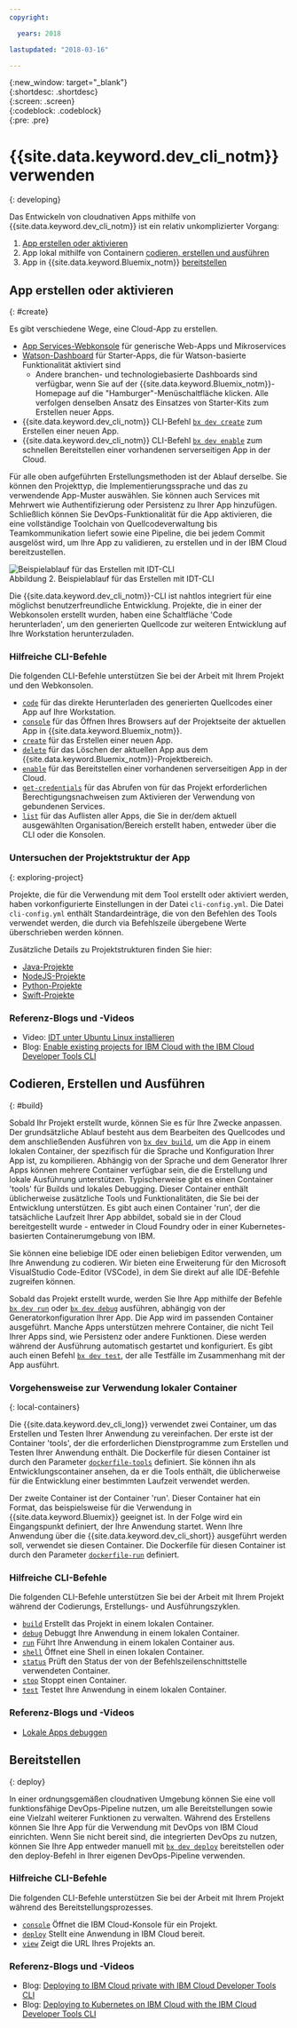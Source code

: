 ```yaml
---
copyright:

  years: 2018

lastupdated: "2018-03-16"

---
```


{:new_window: target="_blank"}  
{:shortdesc: .shortdesc}  
{:screen: .screen}  
{:codeblock: .codeblock}  
{:pre: .pre}  

# {{site.data.keyword.dev_cli_notm}} verwenden
{: developing}

Das Entwickeln von cloudnativen Apps mithilfe von {{site.data.keyword.dev_cli_notm}} ist ein relativ unkomplizierter Vorgang: 

1. [App erstellen oder aktivieren](#create)
2. App lokal mithilfe von Containern [codieren, erstellen und ausführen](#build)
3. App in {{site.data.keyword.Bluemix_notm}} [bereitstellen](#deploy)

## App erstellen oder aktivieren
{: #create}

Es gibt verschiedene Wege, eine Cloud-App zu erstellen. 
- [App Services-Webkonsole](https://console.bluemix.net/developer/appservice) für generische Web-Apps und Mikroservices
- [Watson-Dashboard](https://console.bluemix.net/dashboard/watson) für Starter-Apps, die für Watson-basierte Funktionalität aktiviert sind
    - Andere branchen- und technologiebasierte Dashboards sind verfügbar, wenn Sie auf der {{site.data.keyword.Bluemix_notm}}-Homepage auf die "Hamburger"-Menüschaltfläche klicken. Alle verfolgen denselben Ansatz des Einsatzes von Starter-Kits zum Erstellen neuer Apps. 
- {{site.data.keyword.dev_cli_notm}} CLI-Befehl [`bx dev create`](./commands.html#create) zum Erstellen einer neuen App. 
- {{site.data.keyword.dev_cli_notm}} CLI-Befehl [`bx dev enable`](./commands.html#enable) zum schnellen Bereitstellen einer vorhandenen serverseitigen App in der Cloud. 

Für alle oben aufgeführten Erstellungsmethoden ist der Ablauf derselbe. Sie können den Projekttyp, die Implementierungssprache und das zu verwendende App-Muster auswählen. Sie können auch Services mit Mehrwert wie Authentifizierung oder Persistenz zu Ihrer App hinzufügen. Schließlich können Sie DevOps-Funktionalität für die App aktivieren, die eine vollständige Toolchain von Quellcodeverwaltung bis Teamkommunikation liefert sowie eine Pipeline, die bei jedem Commit ausgelöst wird, um Ihre App zu validieren, zu erstellen und in der IBM Cloud bereitzustellen. 

![Beispielablauf für das Erstellen mit IDT-CLI](create_flow.png "Beispielablauf für das Erstellen mit IDT-CLI") <br> Abbildung 2. Beispielablauf für das Erstellen mit IDT-CLI

Die {{site.data.keyword.dev_cli_notm}}-CLI ist nahtlos integriert für eine möglichst benutzerfreundliche Entwicklung. Projekte, die in einer der Webkonsolen erstellt wurden, haben eine Schaltfläche 'Code herunterladen', um den generierten Quellcode zur weiteren Entwicklung auf Ihre Workstation herunterzuladen. 

### Hilfreiche CLI-Befehle
Die folgenden CLI-Befehle unterstützen Sie bei der Arbeit mit Ihrem Projekt und den Webkonsolen. 
- [`code`](./commands.html#enable) für das direkte Herunterladen des generierten Quellcodes einer App auf Ihre Workstation. 
- [`console`](./commands.html#console) für das Öffnen Ihres Browsers auf der Projektseite der aktuellen App in {{site.data.keyword.Bluemix_notm}}. 
- [`create`](./commands.html#create) für das Erstellen einer neuen App. 
- [`delete`](./commands.html#delete) für das Löschen der aktuellen App aus dem {{site.data.keyword.Bluemix_notm}}-Projektbereich. 
- [`enable`](./commands.html#enable) für das Bereitstellen einer vorhandenen serverseitigen App in der Cloud. 
- [`get-credentials`](./commands.html#get-credentials) für das Abrufen von für das Projekt erforderlichen Berechtigungsnachweisen zum Aktivieren der Verwendung von gebundenen Services. 
- [`list`](./commands.html#list) für das Auflisten aller Apps, die Sie in der/dem aktuell ausgewählten Organisation/Bereich erstellt haben, entweder über die CLI oder die Konsolen. 


### Untersuchen der Projektstruktur der App
{: exploring-project}

Projekte, die für die Verwendung mit dem Tool erstellt oder aktiviert werden, haben vorkonfigurierte Einstellungen in der Datei `cli-config.yml`. Die Datei `cli-config.yml` enthält Standardeinträge, die von den Befehlen des Tools verwendet werden, die durch via Befehlszeile übergebene Werte überschrieben werden können. 

Zusätzliche Details zu Projektstrukturen finden Sie hier: 
- [Java-Projekte](/docs/apps/projects/java_project_contents.html)
- [NodeJS-Projekte](/docs/apps/projects/node_project_contents.html)
- [Python-Projekte](/docs/apps/projects/python_project_contents.html)
- [Swift-Projekte](/docs/apps/projects/swift_project_contents.html)


### Referenz-Blogs und -Videos
- Video: [IDT unter Ubuntu Linux installieren]()
- Blog: [Enable existing projects for IBM Cloud with the IBM Cloud Developer Tools CLI](https://www.ibm.com/blogs/bluemix/2017/09/enable-existing-projects-ibm-cloud-ibm-cloud-developer-tools-cli/)



## Codieren, Erstellen und Ausführen
{: #build}


Sobald Ihr Projekt erstellt wurde, können Sie es für Ihre Zwecke anpassen. Der grundsätzliche Ablauf besteht aus dem Bearbeiten des Quellcodes und dem anschließenden Ausführen von [`bx dev build`](commands.html#build), um die App in einem lokalen Container, der spezifisch für die Sprache und Konfiguration Ihrer App ist, zu kompilieren. Abhängig von der Sprache und dem Generator Ihrer Apps können mehrere Container verfügbar sein, die die Erstellung und lokale Ausführung unterstützen. Typischerweise gibt es einen Container 'tools' für Builds und lokales Debugging. Dieser Container enthält üblicherweise zusätzliche Tools und Funktionalitäten, die Sie bei der Entwicklung unterstützen. Es gibt auch einen Container 'run', der die tatsächliche Laufzeit Ihrer App abbildet, sobald sie in der Cloud bereitgestellt wurde - entweder in Cloud Foundry oder in einer Kubernetes-basierten Containerumgebung von IBM. 


Sie können eine beliebige IDE oder einen beliebigen Editor verwenden, um Ihre Anwendung zu codieren. Wir bieten eine Erweiterung für den Microsoft VisualStudio Code-Editor (VSCode), in dem Sie direkt auf alle IDE-Befehle zugreifen können. 

Sobald das Projekt erstellt wurde, werden Sie Ihre App mithilfe der Befehle [`bx dev run`](commands.html#run) oder [`bx dev debug`](commands.html#debug) ausführen, abhängig von der Generatorkonfiguration Ihrer App. Die App wird im passenden Container ausgeführt. Manche Apps unterstützen mehrere Container, die nicht Teil Ihrer Apps sind, wie Persistenz oder andere Funktionen. Diese werden während der Ausführung automatisch gestartet und konfiguriert. Es gibt auch einen Befehl [`bx dev test`](commands.html#test), der alle Testfälle im Zusammenhang mit der App ausführt. 


### Vorgehensweise zur Verwendung lokaler Container
{: local-containers}

Die {{site.data.keyword.dev_cli_long}} verwendet zwei Container, um das Erstellen und Testen Ihrer Anwendung zu vereinfachen. Der erste ist der Container 'tools', der die erforderlichen Dienstprogramme zum Erstellen und Testen Ihrer Anwendung enthält. Die Dockerfile für diesen Container ist durch den Parameter [`dockerfile-tools`](commands.html#command-parameters) definiert. Sie können ihn als Entwicklungscontainer ansehen, da er die Tools enthält, die üblicherweise für die Entwicklung einer bestimmten Laufzeit verwendet werden. 

Der zweite Container ist der Container 'run'. Dieser Container hat ein Format, das beispielsweise für die Verwendung in {{site.data.keyword.Bluemix}} geeignet ist. In der Folge wird ein Eingangspunkt definiert, der Ihre Anwendung startet. Wenn Ihre Anwendung über die {{site.data.keyword.dev_cli_short}} ausgeführt werden soll, verwendet sie diesen Container. Die Dockerfile für diesen Container ist durch den Parameter [`dockerfile-run`](commands.html#run-parameters) definiert. 


### Hilfreiche CLI-Befehle
Die folgenden CLI-Befehle unterstützen Sie bei der Arbeit mit Ihrem Projekt während der Codierungs, Erstellungs- und Ausführungszyklen. 
- [`build`](./commands.html#build) Erstellt das Projekt in einem lokalen Container. 
- [`debug`](./commands.html#debug) Debuggt Ihre Anwendung in einem lokalen Container. 
- [`run`](./commands.html#run) Führt Ihre Anwendung in einem lokalen Container aus. 
- [`shell`](./commands.html#shell) Öffnet eine Shell in einen lokalen Container. 
- [`status`](./commands.html#status) Prüft den Status der von der Befehlszeilenschnittstelle verwendeten Container. 
- [`stop`](./commands.html#stop) Stoppt einen Container. 
- [`test`](./commands.html#test) Testet Ihre Anwendung in einem lokalen Container. 

### Referenz-Blogs und -Videos
- [Lokale Apps debuggen](local_debug.html)





## Bereitstellen
{: deploy}

In einer ordnungsgemäßen cloudnativen Umgebung können Sie eine voll funktionsfähige DevOps-Pipeline nutzen, um alle Bereitstellungen sowie eine Vielzahl weiterer Funktionen zu verwalten. Während des Erstellens können Sie Ihre App für die Verwendung mit DevOps von IBM Cloud einrichten. Wenn Sie nicht bereit sind, die integrierten DevOps zu nutzen, können Sie Ihre App entweder manuell mit [`bx dev deploy`](./commands.html#deploy) bereitstellen oder den deploy-Befehl in Ihrer eigenen DevOps-Pipeline verwenden.   



### Hilfreiche CLI-Befehle
Die folgenden CLI-Befehle unterstützen Sie bei der Arbeit mit Ihrem Projekt während des Bereitstellungsprozesses. 
- [`console`](./commands.html#console) Öffnet die IBM Cloud-Konsole für ein Projekt. 
- [`deploy`](./commands.html#deploy) Stellt eine Anwendung in IBM Cloud bereit. 
- [`view`](./commands.html#view) Zeigt die URL Ihres Projekts an. 


### Referenz-Blogs und -Videos
- Blog: [Deploying to IBM Cloud private with IBM Cloud Developer Tools CLI](https://www.ibm.com/blogs/bluemix/2017/09/deploying-ibm-cloud-private-ibm-cloud-developer-tools-cli/)
- Blog: [Deploying to Kubernetes on IBM Cloud with the IBM Cloud Developer Tools CLI](https://www.ibm.com/blogs/bluemix/2017/09/deploying-kubernetes-ibm-cloud-ibm-cloud-developer-tools-cli/)
